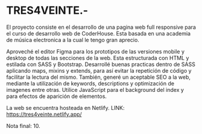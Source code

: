 # TRES4VEINTE.-

  El proyecto consiste en el desarrollo de una pagina web full responsive para el curso de desarrollo web de CoderHouse.
  Esta basada en una academia de música electronica a la cual le tengo gran aprecio.

  Aproveché el editor Figma para los prototipos de las versiones mobile y desktop de todas las secciones de la web.
  Esta estructurada con HTML y estilada con SASS y Bootstrap. 
  Desarrollé buenas practicas dentro de SASS aplicando maps, mixins y extends, para así evitar la repetición de código y facilitar la lectura del mismo.
  También, generé un aceptable SEO a la web, mediante la utilización de keywords, descriptions y optimización de imagenes entre otras.
  Utilice JavaScript para el background del index y para efectos de aparición de elementos. 
  
  La web se encuentra hosteada en Netlify.
  LINK: https://tres4veinte.netlify.app/
  
 
 Nota final: 10.
